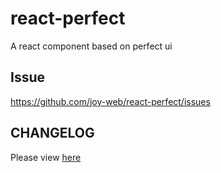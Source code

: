 # react-perfect
  A react component based on perfect ui

## Issue

https://github.com/joy-web/react-perfect/issues

## CHANGELOG

Please view [here](./CHANGELOG.md)
